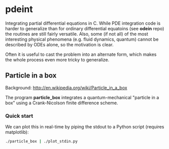 # pdeint #

Integrating partial differential equations in C. While PDE integration code is harder to generalize than for ordinary differential equatoins (see __odein__ repo) the routines are still fairly versatile. Also, some (if not all) of the most interesting physical phenomena (e.g. fluid dynamics, quantum) cannot be described by ODEs alone, so the motivation is clear.

Often it is useful to cast the problem into an alternate form, which makes the whole process even more tricky to generalize.

## Particle in a box ##

Background: http://en.wikipedia.org/wiki/Particle_in_a_box

The program __particle_box__ integrates a quantum-mechanical "particle in a box" using a Crank-Nicolson finite difference scheme.

### Quick start ###

We can plot this in real-time by piping the stdout to a Python script (requires matplotlib):

```bash
./particle_box | ./plot_stdin.py
```


